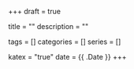 +++ 
draft = true

title = ""
description = ""

tags = []
categories = []
series = []

katex = "true"
date = {{ .Date }}
+++
